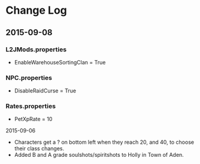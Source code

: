 Change Log
===
2015-09-08
---
### L2JMods.properties
* EnableWarehouseSortingClan = True

### NPC.properties
*  DisableRaidCurse = True

### Rates.properties
* PetXpRate = 10

2015-09-06
* Characters get a ? on bottom left when they reach 20, and 40, to choose their class changes.
* Added B and A grade soulshots/spiritshots to Holly in Town of Aden.
